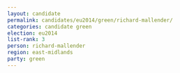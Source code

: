 ```yaml
---
layout: candidate
permalink: candidates/eu2014/green/richard-mallender/
categories: candidate green
election: eu2014
list-rank: 3
person: richard-mallender
region: east-midlands
party: green
---
```

